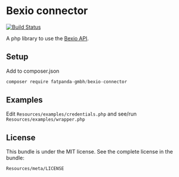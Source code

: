 # Bexio connector

[![Build Status](https://travis-ci.org/fatpanda-gmbh/bexio-connector.svg?branch=master)](https://travis-ci.org/fatpanda-gmbh/bexio-connector)

A php library to use the [Bexio API](https://docs.bexio.com).

## Setup

Add to composer.json

```js
composer require fatpanda-gmbh/bexio-connector
```

## Examples

Edit `Resources/examples/credentials.php` and see/run `Resources/examples/wrapper.php`


## License
This bundle is under the MIT license. See the complete license in the bundle:

    Resources/meta/LICENSE

